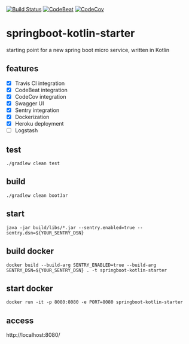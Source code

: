 [![Build Status](https://travis-ci.org/dnltsk/springboot-kotlin-starter.svg?branch=master)](https://travis-ci.org/dnltsk/springboot-kotlin-starter)
[![CodeBeat](https://codebeat.co/badges/6fb20abc-6142-406d-97af-6314ac5972f6)](https://codebeat.co/projects/github-com-dnltsk-springboot-kotlin-starter-master)
[![CodeCov](https://codecov.io/gh/dnltsk/springboot-kotlin-starter/branch/master/graph/badge.svg)](https://codecov.io/gh/dnltsk/springboot-kotlin-starter)


# springboot-kotlin-starter

starting point for a new spring boot micro service, written in Kotlin

## features

* [x] Travis CI integration
* [x] CodeBeat integration
* [x] CodeCov integration
* [x] Swagger UI
* [x] Sentry integration
* [x] Dockerization
* [x] Heroku deployment
* [ ] Logstash

## test

`./gradlew clean test`

## build

`./gradlew clean bootJar`

## start

`java -jar build/libs/*.jar --sentry.enabled=true --sentry.dsn=${YOUR_SENTRY_DSN}`

## build docker

`docker build --build-arg SENTRY_ENABLED=true --build-arg SENTRY_DSN=${YOUR_SENTRY_DSN} . -t springboot-kotlin-starter`

## start docker

`docker run -it -p 8080:8080 -e PORT=8080 springboot-kotlin-starter`

## access

http://localhost:8080/
